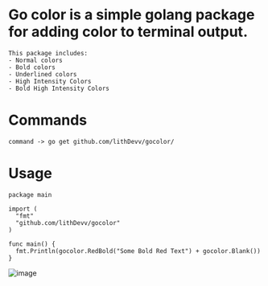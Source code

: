 # Go color is a simple golang package for adding color to terminal output.
```
This package includes:
- Normal colors
- Bold colors 
- Underlined colors
- High Intensity Colors 
- Bold High Intensity Colors
```

# Commands
```
command -> go get github.com/lithDevv/gocolor/
```

# Usage
```golang
package main

import (
  "fmt"
  "github.com/lithDevv/gocolor"
)

func main() {
  fmt.Println(gocolor.RedBold("Some Bold Red Text") + gocolor.Blank())
}
```
![image](https://user-images.githubusercontent.com/115331024/194685117-76217399-0e38-41cf-be83-31a6da9098fc.png)
